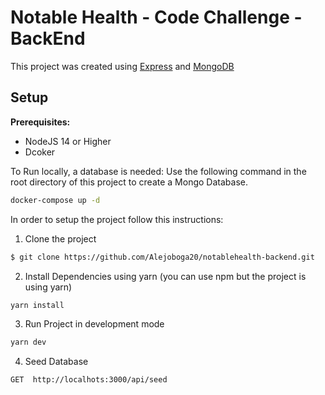 # Notable Health - Code Challenge - BackEnd

This project was created using [Express](https://expressjs.com/) and [MongoDB](https://www.mongodb.com/)

## Setup

**Prerequisites:**

- NodeJS 14 or Higher
- Dcoker

To Run locally, a database is needed: Use the following command in the root directory of this project to create a Mongo Database.

```bash
docker-compose up -d
```

In order to setup the project follow this instructions:

1. Clone the project

```bash
$ git clone https://github.com/Alejoboga20/notablehealth-backend.git
```

2. Install Dependencies using yarn (you can use npm but the project is using yarn)

```bash
yarn install
```

3. Run Project in development mode

```bash
yarn dev
```

4. Seed Database

```
GET  http://localhots:3000/api/seed
```
